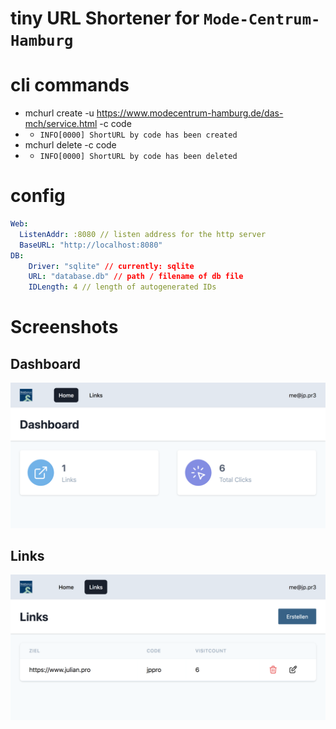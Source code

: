 # tiny URL Shortener for `Mode-Centrum-Hamburg`

# cli commands

- mchurl create -u https://www.modecentrum-hamburg.de/das-mch/service.html -c code
- - `INFO[0000] ShortURL by code has been created`
- mchurl delete -c code
- - `INFO[0000] ShortURL by code has been deleted`

# config
```yaml
Web:
  ListenAddr: :8080 // listen address for the http server
  BaseURL: "http://localhost:8080"
DB:
    Driver: "sqlite" // currently: sqlite
    URL: "database.db" // path / filename of db file
    IDLength: 4 // length of autogenerated IDs
```

# Screenshots

## Dashboard
![Dashboard](/docs/dashboard.png?raw=true)

## Links
![Link List](/docs/link-list.png?raw=true)